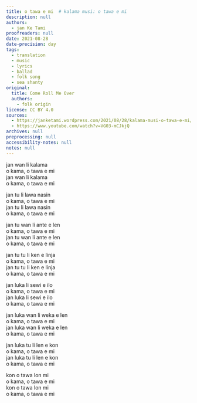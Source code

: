 ```yaml
---
title: o tawa e mi  # kalama musi: o tawa e mi
description: null
authors:
  - jan Ke Tami
proofreaders: null
date: 2021-08-28
date-precision: day
tags:
  - translation
  - music
  - lyrics
  - ballad
  - folk song
  - sea shanty
original:
  title: Come Roll Me Over
  authors:
    - folk origin
license: CC BY 4.0
sources:
  - https://janketami.wordpress.com/2021/08/28/kalama-musi-o-tawa-e-mi/
  - https://www.youtube.com/watch?v=VG03-mCJkjQ
archives: null
preprocessing: null
accessibility-notes: null
notes: null
---
```


jan wan li kalama  \
o kama, o tawa e mi  \
jan wan li kalama  \
o kama, o tawa e mi

jan tu li lawa nasin  \
o kama, o tawa e mi  \
jan tu li lawa nasin  \
o kama, o tawa e mi

jan tu wan li ante e len  \
o kama, o tawa e mi  \
jan tu wan li ante e len  \
o kama, o tawa e mi

jan tu tu li ken e linja  \
o kama, o tawa e mi  \
jan tu tu li ken e linja  \
o kama, o tawa e mi

jan luka li sewi e ilo  \
o kama, o tawa e mi  \
jan luka li sewi e ilo  \
o kama, o tawa e mi

jan luka wan li weka e len  \
o kama, o tawa e mi  \
jan luka wan li weka e len  \
o kama, o tawa e mi

jan luka tu li len e kon  \
o kama, o tawa e mi  \
jan luka tu li len e kon  \
o kama, o tawa e mi

kon o tawa lon mi  \
o kama, o tawa e mi  \
kon o tawa lon mi  \
o kama, o tawa e mi
